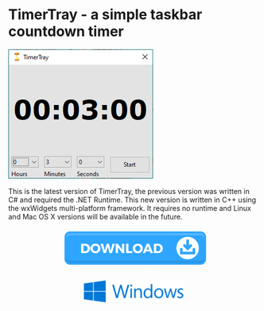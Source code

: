 # TimerTray - a simple taskbar countdown timer


<img src="TimerTray2_MainWindow.png" alt="TimerTray main window"/>

This is the latest version of TimerTray, the previous version was written in C# and required the .NET Runtime. This new version is written in C++ using the wxWidgets multi-platform framework. It requires no runtime and Linux and Mac OS X versions will be available in the future.

<img src="Download.png" style="display: block; margin: auto;" alt="Download Windows installer" width=300/>

[<img src="Windows.svg" style="display: block; margin: auto; padding: 10px;" alt="Download Windows installer" width=200/>](/Installer/Output/mysetup.exe?raw=true)


